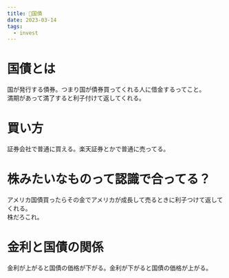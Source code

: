 ```yaml
---
title: 📝国債
date: 2023-03-14
tags:
  - invest
---
```


# 国債とは
国が発行する債券。つまり国が債券買ってくれる人に借金するってこと。  
満期があって満了すると利子付けて返してくれる。

# 買い方
証券会社で普通に買える。楽天証券とかで普通に売ってる。

# 株みたいなものって認識で合ってる？
アメリカ国債買ったらその金でアメリカが成長して売るときに利子つけて返してくれる。  
株だろこれ。  

# 金利と国債の関係
金利が上がると国債の価格が下がる。金利が下がると国債の価格が上がる。